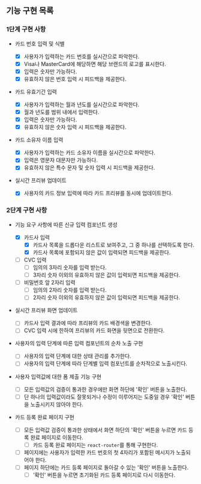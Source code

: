 ## 기능 구현 목록

### 1단계 구현 사항

- 카드 번호 입력 및 식별

  - [x] 사용자가 입력하는 카드 번호를 실시간으로 파악한다.
  - [x] Visa나 MasterCard에 해당하면 해당 브랜드의 로고를 표시한다.
  - [x] 입력은 숫자만 가능하다.
  - [x] 유효하지 않은 번호 입력 시 피드백을 제공한다.

- 카드 유효기간 입력

  - [x] 사용자가 입력하는 월과 년도를 실시간으로 파악한다.
  - [x] 월과 년도를 범위 내에서 입력한다.
  - [x] 입력은 숫자만 가능하다.
  - [x] 유효하지 않은 숫자 입력 시 피드백을 제공한다.

- 카드 소유자 이름 입력

  - [x] 사용자가 입력하는 카드 소유자 이름을 실시간으로 파악한다.
  - [x] 입력은 영문자 대문자만 가능하다.
  - [x] 유효하지 않은 특수 문자 및 숫자 입력 시 피드백을 제공한다.

- 실시간 프리뷰 업데이트

  - [x] 사용자의 카드 정보 입력에 따라 카드 프리뷰를 동시에 업데이트한다.

### 2단계 구현 사항

- 기능 요구 사항에 따른 신규 입력 컴포넌트 생성

  - [x] 카드사 입력
    - [x] 카드사 목록을 드롭다운 리스트로 보여주고, 그 중 하나를 선택하도록 한다.
    - [x] 카드사 목록에 포함되지 않은 값이 입력되면 피드백을 제공한다.
  - [ ] CVC 입력
    - [ ] 임의의 3자리 숫자를 입력 받는다.
    - [ ] 3자리 숫자 이외의 유효하지 않은 값이 입력되면 피드백을 제공한다.
  - [ ] 비밀번호 앞 2자리 입력
    - [ ] 임의의 2자리 숫자를 입력 받는다.
    - [ ] 2자리 숫자 이외의 유효하지 않은 값이 입력되면 피드백을 제공한다.

- 실시간 프리뷰 화면 업데이트

  - [ ] 카드사 입력 결과에 따라 프리뷰의 카드 배경색을 변경한다.
  - [ ] CVC 입력 시에 한하여 프리뷰의 카드 화면을 뒷면으로 전환한다.

- 사용자의 입력 단계에 따른 입력 컴포넌트의 순차 노출 구현

  - [ ] 사용자의 입력 단계에 대한 상태 관리를 추가한다.
  - [ ] 사용자의 입력 단계에 따라 단계별 입력 컴포넌트를 순차적으로 노출시킨다.

- 사용자 입력값에 대한 폼 제출 기능 구현

  - [ ] 모든 입력값의 검증이 통과한 경우에만 화면 하단에 '확인' 버튼을 노출한다.
  - [ ] 단 하나의 입력값이라도 잘못되거나 수정이 이루어지는 도중일 경우 '확인' 버튼을 노출시키지 않아야 한다.

- 카드 등록 완료 페이지 구현

  - [ ] 모든 입력값 검증이 통과한 상태에서 화면 하단의 '확인' 버튼을 누르면 카드 등록 완료 페이지로 이동한다.
    - [ ] 카드 등록 완료 페이지는 `react-router`를 통해 구현한다.
  - [ ] 페이지에는 사용자가 입력한 카드 번호의 첫 4자리가 포함된 메시지가 노출되어야 한다.
  - [ ] 페이지 하단에는 카드 등록 페이지로 돌아갈 수 있는 '확인' 버튼을 노출한다.
    - [ ] '확인' 버튼을 누르면 초기화된 카드 등록 페이지로 다시 이동한다.
